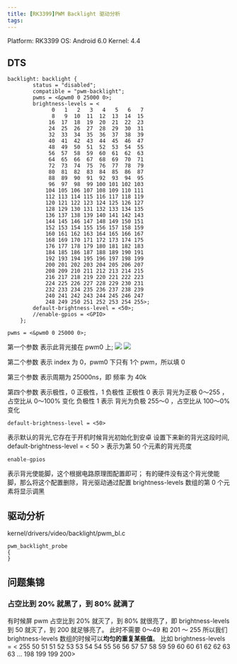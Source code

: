 ```yaml
---
title: [RK3399]PWM Backlight 驱动分析
tags: 
---
```

Platform: RK3399 
OS: Android 6.0 
Kernel: 4.4

## DTS
```dts
backlight: backlight {
		status = "disabled";
		compatible = "pwm-backlight";
		pwms = <&pwm0 0 25000 0>;
		brightness-levels = <
			  0   1   2   3   4   5   6   7
			  8   9  10  11  12  13  14  15
			 16  17  18  19  20  21  22  23
			 24  25  26  27  28  29  30  31
			 32  33  34  35  36  37  38  39
			 40  41  42  43  44  45  46  47
			 48  49  50  51  52  53  54  55
			 56  57  58  59  60  61  62  63
			 64  65  66  67  68  69  70  71
			 72  73  74  75  76  77  78  79
			 80  81  82  83  84  85  86  87
			 88  89  90  91  92  93  94  95
			 96  97  98  99 100 101 102 103
			104 105 106 107 108 109 110 111
			112 113 114 115 116 117 118 119
			120 121 122 123 124 125 126 127
			128 129 130 131 132 133 134 135
			136 137 138 139 140 141 142 143
			144 145 146 147 148 149 150 151
			152 153 154 155 156 157 158 159
			160 161 162 163 164 165 166 167
			168 169 170 171 172 173 174 175
			176 177 178 179 180 181 182 183
			184 185 186 187 188 189 190 191
			192 193 194 195 196 197 198 199
			200 201 202 203 204 205 206 207
			208 209 210 211 212 213 214 215
			216 217 218 219 220 221 222 223
			224 225 226 227 228 229 230 231
			232 233 234 235 236 237 238 239
			240 241 242 243 244 245 246 247
			248 249 250 251 252 253 254 255>;
		default-brightness-level = <50>;
		//enable-gpios = <GPIO>
	};
```
```
pwms = <&pwm0 0 25000 0>;
```
第一个参数 表示此背光接在 pwm0 上;
![](http://ww3.sinaimg.cn/large/ba061518gw1f9u1my0q8dj20hz00o74j.jpg)
![](http://ww1.sinaimg.cn/large/ba061518gw1f9u1nioy43j20m70bgwha.jpg)

第二个参数 表示 index 为 0，pwm0 下只有 1个 pwm，所以填 0

第三个参数 表示周期为 25000ns，即 频率 为 40k

第四个参数 表示极性，0 正极性，1 负极性
正极性 0 表示 背光为正极 0～255 ，占空比从 0～100% 变化
负极性 1 表示 背光为负极 255～0 ，占空比从 100～0% 变化
```
default-brightness-level = <50>
```
表示默认的背光,它存在于开机时候背光初始化到安卓
设置下来新的背光这段时间, default-brightness-level = < 50 > 表示为第 50 个元素的背光亮度

```
enable-gpios 
```
表示背光使能脚，这个根据电路原理图配置即可；
有的硬件没有这个背光使能脚，那么将这个配置删除，背光驱动通过配置 brightness-levels 数组的第 0 个元素将显示调黑


## 驱动分析
kernel/drivers/video/backlight/pwm_bl.c 
```
pwm_backlight_probe 
{
}
```

## 问题集锦
### 占空比到 20% 就黑了，到 80% 就满了
有时候屏 pwm 占空比到 20% 就灭了，到 80% 就很亮了，即 brightness-levels 到 50 就灭了，到 200 就足够亮了。
此时不需要 0～49 和 201 ～ 255
所以我们 brightness-levels 数组的时候可以**均匀的重复某些值**。
比如
brightness-levels = <
			255 50  51  51  52  53  53  54 
			 54  55  56  56  57  57  58  59
			 59  60  60  61  62  62  63  63
			 ... 198  199 199  200>

